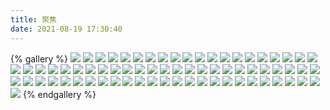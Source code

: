 ```yaml
---
title: 聚焦
date: 2021-08-19 17:30:40
---
```




{% gallery %}
![](1575089241.jpg)
![](1575174603.jpg)
![](1575261004.jpg)
![](1575347430.jpg)
![](1575447585.jpg)
![](1575531003.jpg)
![](1575617405.jpg)
![](1575703804.jpg)
![](1575790204.jpg)
![](1575876608.jpg)
![](1575963003.jpg)
![](1576049404.jpg)
![](1576135807.jpg)
![](1576222204.jpg)
![](1576308604.jpg)
![](1576395005.jpg)
![](1576481405.jpg)
![](1576519204.jpg)
![](1576605604.jpg)
![](1576692003.jpg)
![](1576778403.jpg)
![](1577124003.jpg)
![](1577210403.jpg)
![](1577296802.jpg)
![](1577383203.jpg)
![](1577556003.jpg)
![](1577642402.jpg)
![](1577728804.jpg)
![](1578074404.jpg)
![](1578333602.jpg)
![](1578420003.jpg)
![](1578679205.jpg)
![](1578765602.jpg)
![](1578852003.jpg)
![](1578938404.jpg)
![](1579024804.jpg)
![](1579111203.jpg)
![](1579197604.jpg)
![](1579284003.jpg)
![](1579370403.jpg)
![](1579456803.jpg)
![](1579543202.jpg)
![](1582048805.jpg)
![](1582135203.jpg)
![](1582221604.jpg)
![](1582308003.jpg)
![](1582394403.jpg)
![](1582480803.jpg)
![](1582567203.jpg)
![](1582653602.jpg)
![](1582740003.jpg)
![](1582826403.jpg)
![](1582912803.jpg)
![](1582999203.jpg)
![](1583085603.jpg)
![](1583172003.jpg)
![](1583258403.jpg)
![](1583344803.jpg)
![](1583431203.jpg)
![](1583517603.jpg)
![](1583604003.jpg)
![](1583690403.jpg)
![](1583776802.jpg)
![](1583863205.jpg)
![](1583949605.jpg)
![](1584036003.jpg)
![](1584122405.jpg)
![](1584208804.jpg)
![](1584295205.jpg)
![](1584381603.jpg)
![](1584468003.jpg)
{% endgallery %}

